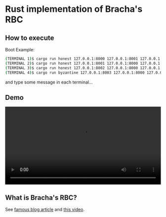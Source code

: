 # Rust implementation of Bracha's RBC

## How to execute

Boot Example:

```sh
(TERMINAL 1)$ cargo run honest 127.0.0.1:8000 127.0.0.1:8001 127.0.0.1:8002 127.0.0.1:8003
(TERMINAL 2)$ cargo run honest 127.0.0.1:8001 127.0.0.1:8000 127.0.0.1:8002 127.0.0.1:8003
(TERMINAL 3)$ cargo run honest 127.0.0.1:8002 127.0.0.1:8000 127.0.0.1:8001 127.0.0.1:8003
(TERMINAL 4)$ cargo run byzantine 127.0.0.1:8003 127.0.0.1:8000 127.0.0.1:8001 127.0.0.1:8002
```

and type some message in each terminal...

## Demo

<video src="https://github.com/kekeho/bracha-rbc/raw/refs/heads/main/assets/screen_record.mov" controls="true" width="100%"></video>


## What is Bracha's RBC?

See [famous blog article](https://decentralizedthoughts.github.io/2020-09-19-living-with-asynchrony-brachas-reliable-broadcast/) and [this video](https://www.youtube.com/watch?v=T0-o3s7bibw).
